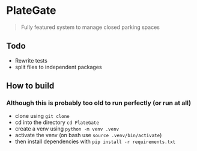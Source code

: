 # PlateGate

> Fully featured system to manage closed parking spaces

## Todo
- Rewrite tests
- split files to independent packages

## How to build
### Although this is probably too old to run perfectly (or run at all)
- clone using `git clone`
- cd into the directory `cd PlateGate`
- create a venv using `python -m venv .venv`
- activate the venv (on bash use `source .venv/bin/activate`)
- then install dependencies with `pip install -r requirements.txt`